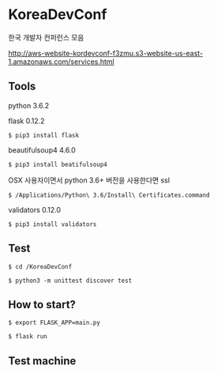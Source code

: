 # KoreaDevConf

한국 개발자 컨퍼런스 모음

http://aws-website-kordevconf-f3zmu.s3-website-us-east-1.amazonaws.com/services.html

## Tools

python 3.6.2

flask 0.12.2 

    $ pip3 install flask

beautifulsoup4 4.6.0

    $ pip3 install beatifulsoup4

OSX 사용자이면서 python 3.6+ 버전을 사용한다면 ssl 

    $ /Applications/Python\ 3.6/Install\ Certificates.command

validators 0.12.0

    $ pip3 install validators

## Test

    $ cd /KoreaDevConf

    $ python3 -m unittest discover test

## How to start? 

    $ export FLASK_APP=main.py

    $ flask run

## Test machine 
